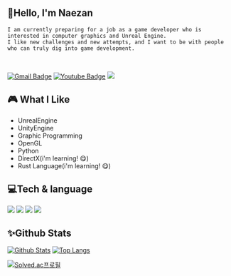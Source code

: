 ## 🌱Hello, I'm Naezan
    
    I am currently preparing for a job as a game developer who is interested in computer graphics and Unreal Engine.
    I like new challenges and new attempts, and I want to be with people who can truly dig into game development.
<br/>

 [![Gmail Badge](https://img.shields.io/badge/Gmail-d14836?style=flat-square&logo=Gmail&logoColor=white&link=mailto:tlsgocks001@gmail.com)](mailto:tlsgocks001@gmail.com) [![Youtube Badge](https://img.shields.io/badge/Youtube-ff0000?style=flat-square&logo=youtube&link=https://www.youtube.com/@naezan/featured)](https://www.youtube.com/@naezan/featured)
![](https://komarev.com/ghpvc/?username=Naezan)
    
## 🎮 What I Like

- UnrealEngine
- UnityEngine
- Graphic Programming
- OpenGL
- Python
- DirectX(i'm learning! 😋)
- Rust Language(i'm learning! 😋)
    
## 💻Tech & language
    
<img src="https://img.shields.io/badge/Unreal-0E1128.svg?style=for-the-badge&logo=Unreal Engine&logoColor=white"/></a>
<img src="https://img.shields.io/badge/Unity-FAFAFA.svg?style=for-the-badge&logo=Unity&logoColor=black"/></a>
<img src="https://img.shields.io/badge/C++-00599C.svg?style=for-the-badge&logo=C%2B%2B&logoColor=white"/></a>
<img src="https://img.shields.io/badge/Csharp-E34F26.svg?style=for-the-badge&logo=Csharp&logoColor=white"/></a>
    
## ✨Github Stats

[![Github Stats](https://github-readme-stats.vercel.app/api?username=Naezan&hide=contribs)](https://github.com/anuraghazra/github-readme-stats)
[![Top Langs](https://github-readme-stats.vercel.app/api/top-langs/?username=Naezan&layout=compact)](https://github.com/anuraghazra/github-readme-stats)

[![Solved.ac프로필](http://mazassumnida.wtf/api/v2/generate_badge?boj=naezan)](https://solved.ac/jhj20071)   

